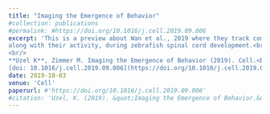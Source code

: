 ```yaml
---
title: "Imaging the Emergence of Behavior"
#collection: publications
#permalink: #https://doi.org/10.1016/j.cell.2019.09.006
excerpt: 'This is a preview about Wan et al., 2019 where they track comprehensively the development of individual neurons,
along with their activity, during zebrafish spinal cord development.<br/>
<br/>
**Uzel K**, Zimmer M. Imaging the Emergence of Behavior (2019). Cell.<br/>
[doi: 10.1016/j.cell.2019.09.006](https://doi.org/10.1016/j.cell.2019.09.006)'
date: 2019-10-03
venue: 'Cell'
paperurl: #'https://doi.org/10.1016/j.cell.2019.09.006'
#citation: 'Uzel, K. (2019). &quot;Imaging the Emergence of Behavior.&quot; <i>Cell</i>.'
---
```

